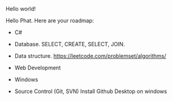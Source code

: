 Hello world!

Hello Phat. Here are your roadmap:
- C#
- Database.
	SELECT, CREATE, SELECT, JOIN.
- Data structure.
	https://leetcode.com/problemset/algorithms/
- Web Development

- Windows	

- Source Control (Git, SVN)
	Install Github Desktop on windows